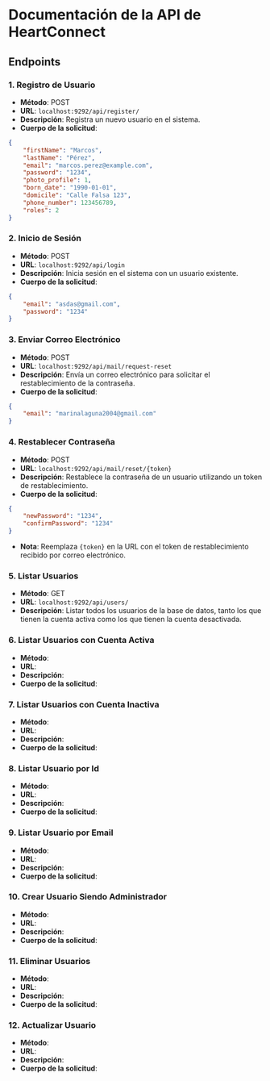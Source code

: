 # Documentación de la API de HeartConnect

## Endpoints

### 1. Registro de Usuario

- **Método**: POST
- **URL**: `localhost:9292/api/register/`
- **Descripción**: Registra un nuevo usuario en el sistema.
- **Cuerpo de la solicitud**:
```json 
{ 
    "firstName": "Marcos", 
    "lastName": "Pérez", 
    "email": "marcos.perez@example.com", 
    "password": "1234", 
    "photo_profile": 1, 
    "born_date": "1990-01-01", 
    "domicile": "Calle Falsa 123", 
    "phone_number": 123456789, 
    "roles": 2 
}
```

### 2. Inicio de Sesión

- **Método**: POST
- **URL**: `localhost:9292/api/login`
- **Descripción**: Inicia sesión en el sistema con un usuario existente.
- **Cuerpo de la solicitud**:
```json 
{ 
    "email": "asdas@gmail.com", 
    "password": "1234"
}
```

### 3. Enviar Correo Electrónico

- **Método**: POST
- **URL**: `localhost:9292/api/mail/request-reset`
- **Descripción**: Envía un correo electrónico para solicitar el restablecimiento de la contraseña.
- **Cuerpo de la solicitud**:
```json 
{ 
    "email": "marinalaguna2004@gmail.com" 
}
```

### 4. Restablecer Contraseña

- **Método**: POST
- **URL**: `localhost:9292/api/mail/reset/{token}`
- **Descripción**: Restablece la contraseña de un usuario utilizando un token de restablecimiento.
- **Cuerpo de la solicitud**:
```json 
{ 
    "newPassword": "1234", 
    "confirmPassword": "1234"
}
```
- **Nota**: Reemplaza `{token}` en la URL con el token de restablecimiento recibido por correo electrónico.

### 5. Listar Usuarios
- **Método**: GET
- **URL**: `localhost:9292/api/users/`
- **Descripción**: Listar todos los usuarios de la base de datos, tanto los que tienen la cuenta activa como los que tienen la cuenta desactivada.

### 6. Listar Usuarios con Cuenta Activa
- **Método**:
- **URL**:
- **Descripción**:
- **Cuerpo de la solicitud**:

### 7. Listar Usuarios con Cuenta Inactiva
- **Método**:
- **URL**:
- **Descripción**:
- **Cuerpo de la solicitud**:

### 8. Listar Usuario por Id
- **Método**:
- **URL**:
- **Descripción**:
- **Cuerpo de la solicitud**:

### 9. Listar Usuario por Email
- **Método**:
- **URL**:
- **Descripción**:
- **Cuerpo de la solicitud**:

### 10. Crear Usuario Siendo Administrador
- **Método**:
- **URL**:
- **Descripción**:
- **Cuerpo de la solicitud**:

### 11. Eliminar Usuarios
- **Método**:
- **URL**:
- **Descripción**:
- **Cuerpo de la solicitud**:

### 12. Actualizar Usuario
- **Método**:
- **URL**:
- **Descripción**:
- **Cuerpo de la solicitud**: